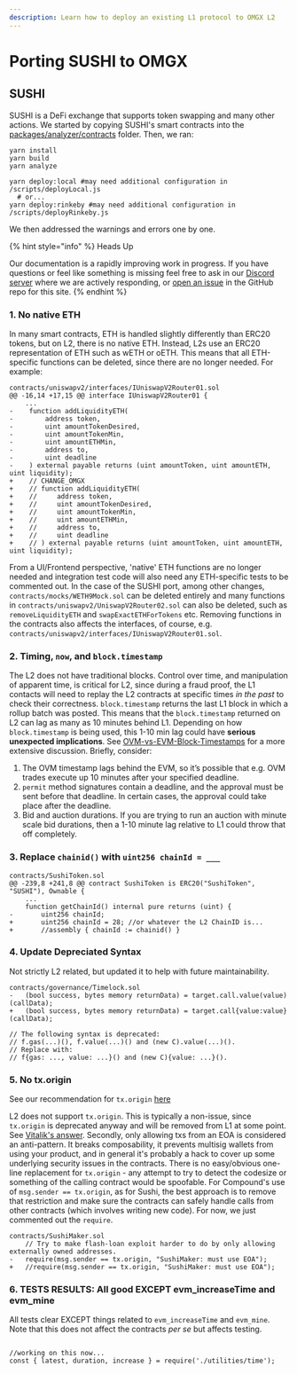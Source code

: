 ```yaml
---
description: Learn how to deploy an existing L1 protocol to OMGX L2
---
```


# Porting SUSHI to OMGX

## SUSHI

SUSHI is a DeFi exchange that supports token swapping and many other actions. We started by copying SUSHI's smart contracts into the [packages/analyzer/contracts](https://github.com/omgnetwork/omgx_contracts-analyzer/tree/main/contracts) folder. Then, we ran:

```text
yarn install
yarn build
yarn analyze

yarn deploy:local #may need additional configuration in /scripts/deployLocal.js
  # or...
yarn deploy:rinkeby #may need additional configuration in /scripts/deployRinkeby.js
```

We then addressed the warnings and errors one by one.

{% hint style="info" %}
Heads Up

Our documentation is a rapidly improving work in progress. If you have questions or feel like something is missing feel free to ask in our [Discord server](https://omg.eco/support) where we are actively responding, or [open an issue](https://github.com/omgnetwork/omgx_contracts-analyzer/blob/main/PORTING.md) in the GitHub repo for this site.
{% endhint %}

### 1. No native ETH

In many smart contracts, ETH is handled slightly differently than ERC20 tokens, but on L2, there is no native ETH. Instead, L2s use an ERC20 representation of ETH such as wETH or oETH. This means that all ETH-specific functions can be deleted, since there are no longer needed. For example:

```text
contracts/uniswapv2/interfaces/IUniswapV2Router01.sol 
@@ -16,14 +17,15 @@ interface IUniswapV2Router01 {
	...
-    function addLiquidityETH(
-        address token,
-        uint amountTokenDesired,
-        uint amountTokenMin,
-        uint amountETHMin,
-        address to,
-        uint deadline
-    ) external payable returns (uint amountToken, uint amountETH, uint liquidity);
+    // CHANGE_OMGX
+    // function addLiquidityETH(
+    //     address token,
+    //     uint amountTokenDesired,
+    //     uint amountTokenMin,
+    //     uint amountETHMin,
+    //     address to,
+    //     uint deadline
+    // ) external payable returns (uint amountToken, uint amountETH, uint liquidity);
```

From a UI/Frontend perspective, 'native' ETH functions are no longer needed and integration test code will also need any ETH-specific tests to be commented out. In the case of the SUSHI port, among other changes, `contracts/mocks/WETH9Mock.sol` can be deleted entirely and many functions in `contracts/uniswapv2/UniswapV2Router02.sol` can also be deleted, such as `removeLiquidityETH` and `swapExactETHForTokens` etc. Removing functions in the contracts also affects the interfaces, of course, e.g. `contracts/uniswapv2/interfaces/IUniswapV2Router01.sol`.

### 2. Timing, `now`, and `block.timestamp`

The L2 does not have traditional blocks. Control over time, and manipulation of apparent time, is critical for L2, since during a fraud proof, the L1 contacts will need to replay the L2 contracts at specific times _in the past_ to check their correctness. `block.timestamp` returns the last L1 block in which a rollup batch was posted. This means that the `block.timestamp` returned on L2 can lag as many as 10 minutes behind L1. Depending on how `block.timestamp` is being used, this 1-10 min lag could have **serious unexpected implications**. See [OVM-vs-EVM-Block-Timestamps](https://hackmd.io/@scopelift/Hy853dTsP#OVM-vs-EVM-Block-Timestamps) for a more extensive discussion. Briefly, consider:

1. The OVM timestamp lags behind the EVM, so it’s possible that e.g. OVM trades execute up 10 minutes after your specified deadline.
2. `permit` method signatures contain a deadline, and the approval must be sent before that deadline. In certain cases, the approval could take place after the deadline.
3. Bid and auction durations. If you are trying to run an auction with minute scale bid durations, then a 1-10 minute lag relative to L1 could throw that off completely.

### 3. Replace `chainid()` with `uint256 chainId = ___`

```text
contracts/SushiToken.sol
@@ -239,8 +241,8 @@ contract SushiToken is ERC20("SushiToken", "SUSHI"), Ownable {
	...
    function getChainId() internal pure returns (uint) {
-       uint256 chainId;
+       uint256 chainId = 28; //or whatever the L2 ChainID is...
+       //assembly { chainId := chainid() }
```

### 4. Update Depreciated Syntax

Not strictly L2 related, but updated it to help with future maintainability.

```text
contracts/governance/Timelock.sol 
-   (bool success, bytes memory returnData) = target.call.value(value)(callData);
+   (bool success, bytes memory returnData) = target.call{value:value}(callData);

// The following syntax is deprecated: 
// f.gas(...)(), f.value(...)() and (new C).value(...)().
// Replace with:
// f{gas: ..., value: ...}() and (new C){value: ...}(). 
```

### 5. No tx.origin

See our recommendation for `tx.origin` [here](https://docs.omgx.network/developer-docs/examples/compiling-ovm#5-no-tx-origin)

L2 does not support `tx.origin`. This is typically a non-issue, since `tx.origin` is deprecated anyway and will be removed from L1 at some point. See [Vitalik's answer](https://ethereum.stackexchange.com/questions/196/how-do-i-make-my-dapp-serenity-proof). Secondly, only allowing txs from an EOA is considered an anti-pattern. It breaks composability, it prevents multisig wallets from using your product, and in general it's probably a hack to cover up some underlying security issues in the contracts. There is no easy/obvious one-line replacement for `tx.origin` - any attempt to try to detect the codesize or something of the calling contract would be spoofable. For Compound's use of `msg.sender == tx.origin`, as for Sushi, the best approach is to remove that restriction and make sure the contracts can safely handle calls from other contracts \(which involves writing new code\). For now, we just commented out the `require`.

```text
contracts/SushiMaker.sol
    // Try to make flash-loan exploit harder to do by only allowing externally owned addresses.
-   require(msg.sender == tx.origin, "SushiMaker: must use EOA");
+   //require(msg.sender == tx.origin, "SushiMaker: must use EOA");
```

### 6. TESTS RESULTS: All good EXCEPT evm\_increaseTime and evm\_mine

All tests clear EXCEPT things related to `evm_increaseTime` and `evm_mine`. Note that this does not affect the contracts _per se_ but affects testing.

```text

//working on this now...
const { latest, duration, increase } = require('./utilities/time');
```

